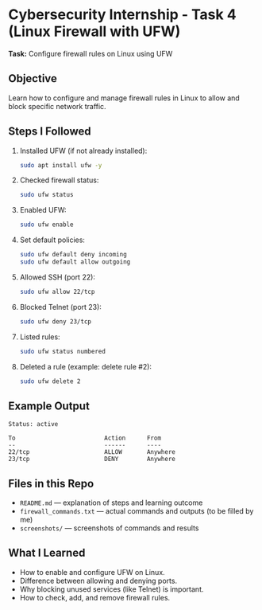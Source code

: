 # Cybersecurity Internship - Task 4 (Linux Firewall with UFW)
**Task:** Configure firewall rules on Linux using UFW

## Objective
Learn how to configure and manage firewall rules in Linux to allow and block specific network traffic.

## Steps I Followed
1. Installed UFW (if not already installed):  
   ```bash
   sudo apt install ufw -y
   ```

2. Checked firewall status:  
   ```bash
   sudo ufw status
   ```

3. Enabled UFW:  
   ```bash
   sudo ufw enable
   ```

4. Set default policies:  
   ```bash
   sudo ufw default deny incoming
   sudo ufw default allow outgoing
   ```

5. Allowed SSH (port 22):  
   ```bash
   sudo ufw allow 22/tcp
   ```

6. Blocked Telnet (port 23):  
   ```bash
   sudo ufw deny 23/tcp
   ```

7. Listed rules:  
   ```bash
   sudo ufw status numbered
   ```

8. Deleted a rule (example: delete rule #2):  
   ```bash
   sudo ufw delete 2
   ```

## Example Output
```
Status: active

To                         Action      From
--                         ------      ----
22/tcp                     ALLOW       Anywhere
23/tcp                     DENY        Anywhere
```

## Files in this Repo
- `README.md` — explanation of steps and learning outcome  
- `firewall_commands.txt` — actual commands and outputs (to be filled by me)  
- `screenshots/` — screenshots of commands and results  

## What I Learned
- How to enable and configure UFW on Linux.  
- Difference between allowing and denying ports.  
- Why blocking unused services (like Telnet) is important.  
- How to check, add, and remove firewall rules.  
